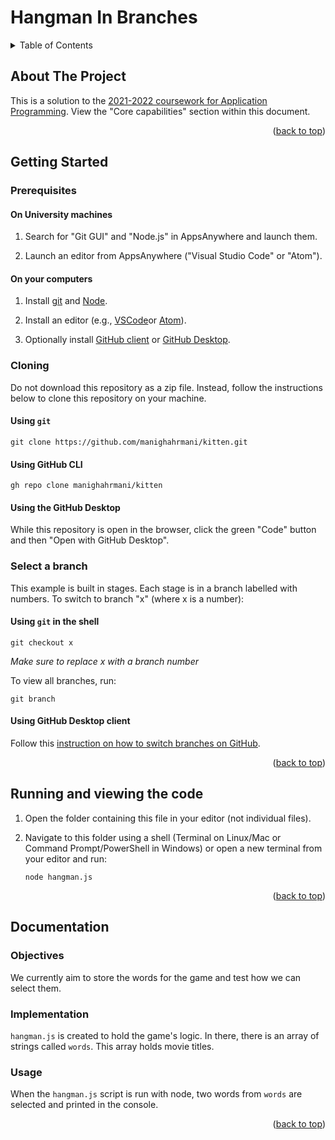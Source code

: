 # Hangman In Branches
<div id="top"></div>

<!-- TABLE OF CONTENTS -->
<details>
  <summary>Table of Contents</summary>
  <ol>
    <li>
      <a href="#about-the-project">About The Project</a>
    </li>
    <li>
      <a href="#getting-started">Getting Started</a>
      <ul>
        <li>
          <a href="#prerequisites">Prerequisites</a>
          <ul>
            <li><a href="#on-university-machines">On University machines</a></li>
            <li><a href="#on-your-computers">On your computers</a></li>
          </ul>
        </li>
        <li>
          <a href="#cloning">Cloning</a>
          <ul>
            <li><a href="#using-git">Using git</a></li>
            <li><a href="#using-github-cli">Using GitHub CLI</a></li>
            <li><a href="#using-github-desktop-client">Using GitHub Desktop</a></li>
          </ul>
        </li>
      </ul>
    </li>
    <li><a href="#running-and-viewing-the-code">Running and viewing the code</a></li>
    <li>
      <a href="#documentation">Documentation</a>
      <ul>
        <li><a href="#objectives">Objectives</a></li>
        <li><a href="#implementation">Implementation</a></li>
        <li><a href="#usage">Usage</a></li>
      </ul>
    </li>
  </ol>
</details>

<!-- ABOUT THE PROJECT -->
## About The Project

This is a solution to the [2021-2022 coursework for Application Programming](https://docs.google.com/document/d/1cF3u2ldutHaBAzFOEsnVwfKrnPTylOrn-hAGFSDWca8/edit?usp). View the "Core capabilities" section within this document.

<p align="right">(<a href="#top">back to top</a>)</p>


<!-- GETTING STARTED -->
## Getting Started

### Prerequisites

#### On University machines 
  
  1. Search for "Git GUI" and "Node.js" in AppsAnywhere and launch them.
  
  1. Launch an editor from AppsAnywhere ("Visual Studio Code" or "Atom").

#### On your computers
  
  1. Install [git](https://git-scm.com/book/en/v2/Getting-Started-Installing-Git) and [Node](https://nodejs.org/en/download/).

  1. Install an editor (e.g., [VSCode](https://code.visualstudio.com)or [Atom](https://atom.io)).
  
  1. Optionally install [GitHub client](https://github.com/cli/cli) or [GitHub Desktop](https://desktop.github.com).

### Cloning

Do not download this repository as a zip file. 
Instead, follow the instructions below to clone this repository on your machine.

#### Using `git`

  ```
  git clone https://github.com/manighahrmani/kitten.git
  ```

#### Using GitHub CLI

  ```
  gh repo clone manighahrmani/kitten
  ```

#### Using the GitHub Desktop

  While this repository is open in the browser, click the green "Code" button and then "Open with GitHub Desktop".

### Select a branch
This example is built in stages. Each stage is in a branch labelled with numbers. 
To switch to branch "x" (where x is a number):

#### Using `git` in the shell

  ```
  git checkout x
  ```
  *Make sure to replace x with a branch number* 
  
  To view all branches, run:
  
  ```
  git branch
  ```

#### Using GitHub Desktop client 
Follow this [instruction on how to switch branches on GitHub](https://docs.github.com/en/desktop/contributing-and-collaborating-using-github-desktop/making-changes-in-a-branch/managing-branches#switching-between-branches).

<p align="right">(<a href="#top">back to top</a>)</p>

<!-- Running and viewing the code -->
## Running and viewing the code

1. Open the folder containing this file in your editor (not individual files).

1. Navigate to this folder using a shell (Terminal on Linux/Mac or Command Prompt/PowerShell in Windows) or open a new terminal from your editor and run:

    ```
    node hangman.js
    ```
<p align="right">(<a href="#top">back to top</a>)</p>

<!-- Documentation -->
## Documentation

### Objectives

We currently aim to store the words for the game and test how we can select them.

### Implementation

`hangman.js` is created to hold the game's logic. In there, there is an array of strings called `words`. 
This array holds movie titles.

### Usage

When the `hangman.js` script is run with node, two words from `words` are selected and printed in the console.

<p align="right">(<a href="#top">back to top</a>)</p>
